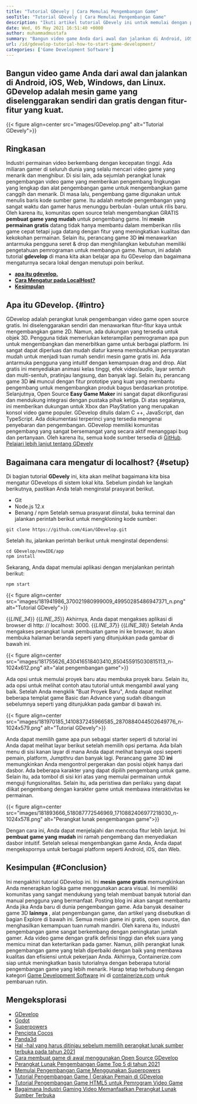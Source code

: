 ```yaml
---
title: "Tutorial GDevely | Cara Memulai Pengembangan Game" 
seoTitle: "Tutorial GDevely | Cara Memulai Pengembangan Game" 
description: "Ikuti artikel tutorial GDevely ini untuk memulai dengan pengembangan video game. GDevely adalah tuan rumah mandiri dan tidak memerlukan keterampilan pemrograman untuk memulainya." 
date: Wed, 05 May 2021 16:51:40 +0000
author: muhammadmustafa
summary: "Bangun video game Anda dari awal dan jalankan di Android, iOS, Web, Windows, dan Linux. GDevelop adalah mesin game yang diselenggarakan sendiri dan gratis dengan fitur-fitur yang kuat." 
url: /id/gdevelop-tutorial-how-to-start-game-development/
categories: ['Game Development Software']
---
```


## Bangun video game Anda dari awal dan jalankan di Android, iOS, Web, Windows, dan Linux. GDevelop adalah mesin game yang diselenggarakan sendiri dan gratis dengan fitur-fitur yang kuat.

{{< figure align=center src="images/GDevelop.png" alt="Tutorial GDevely">}}


## Ringkasan
Industri permainan video berkembang dengan kecepatan tinggi. Ada miliaran gamer di seluruh dunia yang selalu mencari video game yang menarik dan menghibur. Di sisi lain, ada sejumlah perangkat lunak pengembangan video game yang memberikan pengembang lingkungan yang lengkap dan alat pengembangan game untuk mengembangkan game canggih dan menarik. Di masa lalu, pengembang game digunakan untuk menulis baris kode sumber game. Itu adalah metode pengembangan yang sangat waktu dan gamer harus menunggu berbulan -bulan untuk rilis baru. Oleh karena itu, komunitas open source telah mengembangkan GRATIS  **pembuat game yang mudah**  untuk pengembang game.
Ini  **mesin permainan gratis** datang tidak hanya membantu dalam memberikan rilis game cepat tetapi juga datang dengan fitur yang meningkatkan kualitas dan kekokohan permainan. Selain itu, perancang game 3D  **ini**  menawarkan antarmuka pengguna seret & drop dan menghilangkan kebutuhan memiliki pengetahuan pemrograman untuk membangun game. Namun, ini adalah tutorial **gdevelop**  di mana kita akan belajar apa itu GDevelop dan bagaimana mengaturnya secara lokal dengan menutupi poin berikut.
*  **[apa itu gdevelop.][1]**  
*  **[Cara Mengatur pada LocalHost?][2]**  
*  **[Kesimpulan][3]**  

##  **Apa itu GDevelop.**  {#intro}

GDevelop adalah perangkat lunak pengembangan video game open source gratis. Ini diselenggarakan sendiri dan menawarkan fitur-fitur kaya untuk mengembangkan game 2D. Namun, ada dukungan yang tersedia untuk objek 3D. Pengguna tidak memerlukan keterampilan pemrograman apa pun untuk mengembangkan dan menerbitkan game untuk berbagai platform. Ini sangat dapat diperluas dan mudah diatur karena membutuhkan persyaratan mudah untuk menjadi tuan rumah sendiri mesin game gratis ini. Ada antarmuka pengguna yang intuitif dengan kemampuan drag and drop. Alat gratis ini menyediakan animasi kelas tinggi, efek video/audio, layar sentuh dan multi-sentuh, pratinjau langsung, dan banyak lagi. Selain itu, perancang game 3D  **ini**  muncul dengan fitur prototipe yang kuat yang membantu pengembang untuk mengembangkan produk bagus berdasarkan prototipe.
Selanjutnya, Open Source  **Easy Game Maker**  ini sangat dapat dikonfigurasi dan mendukung integrasi dengan pustaka pihak ketiga. Di atas segalanya, ini memberikan dukungan untuk Xbox dan PlayStation yang merupakan konsol video game populer. GDevelop ditulis dalam C ++, JavaScript, dan TypeScript. Ada dokumentasi terperinci yang tersedia mengenai penyebaran dan pengembangan. GDevelop memiliki komunitas pengembang yang sangat bersemangat yang secara aktif menanggapi bug dan pertanyaan. Oleh karena itu, semua kode sumber tersedia di [GitHub][4].
[Pelajari lebih lanjut tentang GDevely][5]

##  **Bagaimana cara mengatur di localhost?**  {#setup}

Di bagian tutorial  **GDevely**  ini, kita akan melihat bagaimana kita bisa mengatur GDevelops di sistem lokal kita. Sebelum pindah ke langkah berikutnya, pastikan Anda telah menginstal prasyarat berikut.
  * Git
  * Node.js 12.x
  * Benang / npm
Setelah semua prasyarat diinstal, buka terminal dan jalankan perintah berikut untuk mengkloning kode sumber:
```
git clone https://github.com/4ian/GDevelop.git
```
Setelah itu, jalankan perintah berikut untuk menginstal dependensi:
```
cd GDevelop/newIDE/app
npm install
```
Sekarang, Anda dapat memulai aplikasi dengan menjalankan perintah berikut:
```
npm start
```

{{< figure align=center src="images/181941986_370021980999009_49950285486947371_n.png" alt="Tutorial GDevely">}}

{{_LINE_34_}}
{{_LINE_35_}}
    Akhirnya, Anda dapat mengakses aplikasi di browser di http: // localhost: 3000.
{{_LINE_37_}}
{{_LINE_38_}}
Setelah Anda mengakses perangkat lunak pembuatan game ini ke browser, itu akan membuka halaman beranda seperti yang ditunjukkan pada gambar di bawah ini.

{{< figure align=center src="images/181755626_430416518403410_850455915030815113_n-1024x612.png" alt="alat pengembangan game">}}

Ada opsi untuk memulai proyek baru atau membuka proyek baru. Selain itu, ada opsi untuk melihat contoh atau tutorial untuk mengambil awal yang baik.
Setelah Anda mengklik "Buat Proyek Baru", Anda dapat melihat beberapa templat game Basic dan Advance yang sudah dibangun sebelumnya seperti yang ditunjukkan pada gambar di bawah ini.

{{< figure align=center src="images/181970185_1410837245966585_2870884044502649776_n-1024x579.png" alt="Tutorial GDevely">}}

Anda dapat memilih game apa pun sebagai starter seperti di tutorial ini Anda dapat melihat layar berikut setelah memilih opsi pertama. Ada bilah menu di sisi kanan layar di mana Anda dapat melihat banyak opsi seperti pemain, platform, Jumpthru dan banyak lagi. Perancang game 3D  **ini**  memungkinkan Anda mengontrol pergerakan dan posisi objek hanya dari dasbor. Ada beberapa karakter yang dapat dipilih pengembang untuk game. Selain itu, ada tombol di sisi kiri atas yang memulai permainan untuk menguji fungsionalitas. Selain itu, ada peristiwa dan perilaku yang dapat diikat pengembang dengan karakter game untuk membawa interaktivitas ke permainan.

{{< figure align=center src="images/181893666_518087772546969_1710882406977218030_n-1024x578.png" alt="Perangkat lunak pengembangan game">}}

Dengan cara ini, Anda dapat menjelajahi dan mencoba fitur lebih lanjut. Ini  **pembuat game yang mudah**  ini ramah pengembang dan menyediakan dasbor intuitif. Setelah selesai mengembangkan game Anda, Anda dapat mengekspornya untuk berbagai platform seperti Android, iOS, dan Web.

##  **Kesimpulan**  {#Conclusion}

Ini mengakhiri tutorial GDevelop ini. Ini  **mesin game gratis** memungkinkan Anda menerapkan logika game menggunakan acara visual. Ini memiliki komunitas yang sangat mendukung yang telah membuat banyak tutorial dan manual pengguna yang bermanfaat. Posting blog ini akan sangat membantu Anda jika Anda baru di dunia pengembangan game. Ada banyak desainer game 3D **lainnya**  , alat pengembangan game, dan artikel yang disebutkan di bagian Explore di bawah ini. Semua mesin game ini gratis, open source, dan menghasilkan kemampuan tuan rumah mandiri. Oleh karena itu, industri pengembangan game sangat berkembang dengan peningkatan jumlah gamer. Ada video game dengan grafik definisi tinggi dan efek suara yang memicu minat dan ketertarikan pada gamer. Namun, pilih perangkat lunak pengembangan game yang telah diperbaiki dengan baik yang membawa kualitas dan efisiensi untuk pekerjaan Anda.
Akhirnya, Containerize.com siap untuk meningkatkan basis tutorialnya dengan beberapa tutorial pengembangan game yang lebih menarik. Harap tetap terhubung dengan kategori [Game Development Software][6] ini di [containerize.com][7] untuk pembaruan rutin.

## Mengeksplorasi
  * [GDevelop][8]
  * [Godot][9]
  * [Superpowers][10]
  * [Pencipta Cocos][11]
  * [Panda3d][12]
  * [Hal -hal yang harus ditinjau sebelum memilih perangkat lunak sumber terbuka pada tahun 2021][13]
  * [Cara membuat game di awal menggunakan Open Source GDevelop][14]
  * [Perangkat Lunak Pengembangan Game Top 5 di tahun 2021][15]
  * [Memulai Pengembangan Game Menggunakan Superpowers][16]
  * [Tutorial Pengembangan Game | Gerakan Pemain di GDevelop][17]
  * [Tutorial Pengembangan Game HTML5 untuk Pemrogram Video Game][18]
  * [Bagaimana Industri Gaming Video Memanfaatkan Perangkat Lunak Sumber Terbuka][19]



[1]: #intro
[2]: #setup
[3]: #Conclusion
[4]: https://github.com/4ian/GDevelop
[5]: https://gdevelop-app.com/
[6]: https://products.containerize.com/game-development-software
[7]: https://www.containerize.com/
[8]: https://products.containerize.com/game-development-software/gdevelop/
[9]: https://products.containerize.com/game-development-software/godot/
[10]: https://products.containerize.com/game-development-software/superpowers/
[11]: https://products.containerize.com/game-development-software/cocos-creator/
[12]: https://products.containerize.com/game-development-software/panda3d/
[13]: https://blog.containerize.com/cmdb-software/things-to-review-before-opting-open-source-software-in-2021/
[14]: https://blog.containerize.com/game-development-software/how-to-make-a-game-on-scratch-using-open-source-gdevelop/
[15]: https://blog.containerize.com/game-development-software/top-5-free-game-development-software-in-the-year-2021/
[16]: https://blog.containerize.com/game-development-software/superpowers-animation-getting-started-with-game-development/
[17]: https://blog.containerize.com/game-development-software/game-development-tutorial-player-movement-in-gdevelop/
[18]: https://blog.containerize.com/2021/05/19/html5-game-development-tutorial-for-video-game-programmers/
[19]: https://blog.containerize.com/2021/05/07/how-video-gaming-industry-leveraging-open-source-software/
